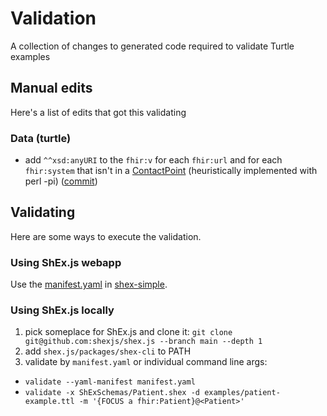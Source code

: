 # Validation

A collection of changes to generated code required to validate Turtle examples

## Manual edits

Here's a list of edits that got this validating

### Data (turtle)

* add `^^xsd:anyURI` to the `fhir:v` for each `fhir:url` and for each `fhir:system` that isn't in a [ContactPoint](https://build.fhir.org/datatypes.html#ContactPoint) (heuristically implemented with perl -pi) ([commit](commit/243013a7e8461db1545356957b4510a8ca0e40f4))

## Validating

Here are some ways to execute the validation.

### Using ShEx.js webapp

Use the [manifest.yaml](manifest.yaml) in [shex-simple](https://shex.io/webapps/packages/extension-map/doc/shexmap-simple?manifestURL=https://fhircat.github.io/validation/manifest.yaml).

### Using ShEx.js locally

1. pick someplace for ShEx.js and clone it: `git clone git@github.com:shexjs/shex.js --branch main --depth 1`
2. add `shex.js/packages/shex-cli` to PATH
3. validate by `manifest.yaml` or individual command line args:
  - `validate --yaml-manifest manifest.yaml`
  - `validate -x ShExSchemas/Patient.shex -d examples/patient-example.ttl -m '{FOCUS a fhir:Patient}@<Patient>'`
